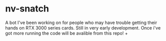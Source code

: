 # nv-snatch
A bot I've been working on for people who may have trouble getting their hands on RTX 3000 series cards. Still in very early development.
Once i've got more running the code will be avalible from this repo!
+
